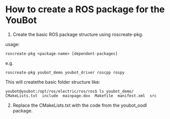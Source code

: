 # How to create a ROS package for the YouBot

1. Create the basic ROS package structure using roscreate-pkg.

usage:

    roscreate-pkg <package-name> [dependent-packages]
    
e.g. 

    roscreate-pkg youbot_demo youbot_driver roscpp rospy
    
This will createthe basic folder structure like:

    youbot@youbot:/opt/ros/electric/ros/ros$ ls youbot_demo/
    CMakeLists.txt  include  mainpage.dox  Makefile  manifest.xml  src

2. Replace the CMakeLists.txt with the code from the youbot_oodl package.


    
